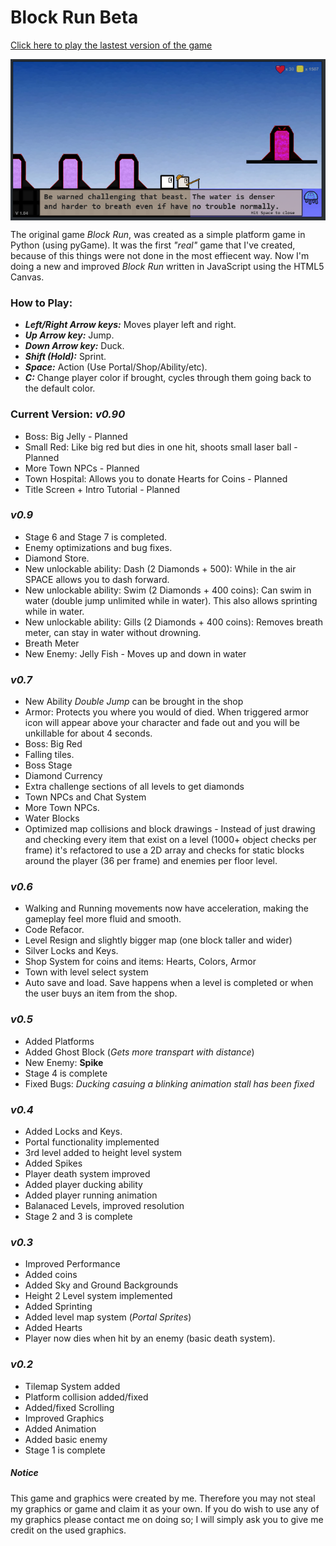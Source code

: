 <h1>Block Run Beta</h1>

<p><a href="https://spencerwie.github.io/Block%20Run/blockRun.html"> Click here to play the lastest version of the game</a></p>

<img src="screenshot.PNG" style="display:block; margin: auto" alt="Game Play Example" />

<p>
The original game <em>Block Run</em>, was created as a simple platform game in Python (using pyGame). It was the first <em>"real"</em> game that I've created, because of this things were not done in the most effiecent way. Now I'm doing a new and improved <em>Block Run</em> written in JavaScript using the HTML5 Canvas. 
</p>

<h3>How to Play:</h3>
<ul>
	<li><em><strong>Left/Right Arrow keys:</strong></em> Moves player left and right.</li>
	<li><em><strong>Up Arrow key:</strong></em> Jump.</li>
	<li><em><strong>Down Arrow key:</strong></em> Duck.</li>
	<li><em><strong>Shift (Hold):</strong></em> Sprint.</li>
	<li><em><strong>Space:</strong></em> Action (Use Portal/Shop/Ability/etc).</li>
  <li><em><strong>C:</strong></em> Change player color if brought, cycles through them going back to the default color.</li>
</ul>

<h3>Current Version: <strong><em>v0.90</em></strong></h3>
<ul>
  <li>Boss: Big Jelly - Planned</li>
  <li>Small Red: Like big red but dies in one hit, shoots small laser ball - Planned</li>
  <li>More Town NPCs - Planned</li>
  <li>Town Hospital: Allows you to donate Hearts for Coins - Planned</li>
  <li>Title Screen + Intro Tutorial - Planned</li>
</ul>

<h3><em>v0.9</em></h3>
<ul>
  <li>Stage 6 and Stage 7 is completed.</li>
  <li>Enemy optimizations and bug fixes.</li>
  <li>Diamond Store.</li>
  <li>New unlockable ability: Dash (2 Diamonds + 500): While in the air SPACE allows you to dash forward.</li>
  <li>New unlockable ability: Swim (2 Diamonds + 400 coins): Can swim in water (double jump unlimited while in water). This also allows sprinting while in water.</li>
  <li>New unlockable ability: Gills (2 Diamonds + 400 coins): Removes breath meter, can stay in water without drowning.</li>
  <li>Breath Meter</li>
  <li>New Enemy: Jelly Fish - Moves up and down in water</li>
</ul>

<h3><em>v0.7</em></h3>
<ul>
  <li>New Ability <em>Double Jump</em> can be brought in the shop</li>
  <li>Armor: Protects you where you would of died. When triggered armor icon will appear above your character and fade out and you will be unkillable for about 4 seconds.
  <li>Boss: Big Red </li>
  <li>Falling tiles.</li>
  <li>Boss Stage</li>
  <li>Diamond Currency</li>
  <li>Extra challenge sections of all levels to get diamonds</li>
  <li>Town NPCs and Chat System</li>
  <li>More Town NPCs.</li>
  <li>Water Blocks</li>
  <li>Optimized map collisions and block drawings - Instead of just drawing and checking every item that exist on a level (1000+ object checks per frame) it's refactored to use a 2D array and checks for static blocks around the player (36 per frame) and enemies per floor level.</li>
</ul>  

<h3><em>v0.6</em></h3>
<ul>
  <li>Walking and Running movements now have acceleration, making the gameplay feel more fluid and smooth.</li>
  <li>Code Refacor.</li>
  <li>Level Resign and slightly bigger map (one block taller and wider)</li>
  <li>Silver Locks and Keys.</li>
  <li>Shop System for coins and items: Hearts, Colors, Armor</li>
  <li>Town with level select system</li>
  <li>Auto save and load. Save happens when a level is completed or when the user buys an item from the shop.</li>
</ul>

<h3><em>v0.5</em></h3>
<ul>
  <li>Added Platforms</li>
  <li>Added Ghost Block (<em>Gets more transpart with distance</em>)</li>
  <li>New Enemy: <strong>Spike</strong></li>
  <li>Stage 4 is complete</li>
  <li>Fixed Bugs: <em>Ducking casuing a blinking animation stall has been fixed</em></li>
</ul>

<h3><em>v0.4</em></h3>
<ul>
  <li>Added Locks and Keys.</li>
  <li>Portal functionality implemented</li>
  <li>3rd level added to height level system</li>
  <li>Added Spikes</li>
  <li>Player death system improved</li>
  <li>Added player ducking ability</li>
  <li>Added player running animation</li>
  <li>Balanaced Levels, improved resolution</li>
  <li>Stage 2 and 3 is complete</li>
</ul>

<h3><em>v0.3</em></h3>
<ul>
  <li>Improved Performance</li>
  <li>Added coins</li>
  <li>Added Sky and Ground Backgrounds</li>
  <li>Height 2 Level system implemented</li>
  <li>Added Sprinting</li>
  <li>Added level map system (<em>Portal Sprites</em>)</li>
  <li>Added Hearts</li>
  <li>Player now dies when hit by an enemy (basic death system).</li>
</ul>

<h3><em>v0.2</em></h3>
<ul>
  <li>Tilemap System added</li>
  <li>Platform collision added/fixed</li>
  <li>Added/fixed Scrolling</li>
  <li>Improved Graphics</li>
  <li>Added Animation</li>
  <li>Added basic enemy</li>
  <li>Stage 1 is complete</li>
</ul>

<h5>Notice</h5>
<p>This game and graphics were created by me. Therefore you may not steal my graphics or game and claim it as your own. If you do wish to use any of my graphics please contact me on doing so; I will simply ask you to give me credit on the used graphics.</p>
